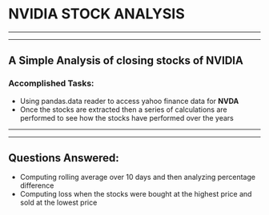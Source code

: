# NVIDIA STOCK ANALYSIS

******************************************************************************************************************************
******************************************************************************************************************************


## A Simple Analysis of closing stocks of NVIDIA 

### Accomplished Tasks:
* Using pandas.data reader to access yahoo finance data for <b>NVDA</b>
* Once the stocks are extracted then a series of calculations  are performed to see how the stocks have performed over the years


******************************************************************************************************************************
******************************************************************************************************************************



## Questions Answered:
* Computing rolling average over 10 days and then analyzing percentage difference
* Computing loss when the stocks were bought at the highest price and sold at the lowest price 


